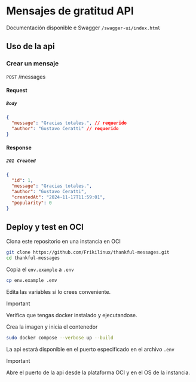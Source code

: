 # Mensajes de gratitud API

Documentación disponible e Swagger `/swagger-ui/index.html`

## Uso de la api

### Crear un mensaje

`POST` /messages

#### Request

##### **_`Body`_**

```json
{
  "message": "Gracias totales.", // requerido
  "author": "Gustavo Ceratti" // requerido
}
```

#### Response

##### **_`201 Created`_**

```json
{
  "id": 1,
  "message": "Gracias totales.",
  "author": "Gustavo Ceratti",
  "createdAt": "2024-11-17T11:59:01",
  "popularity": 0
}
```

## Deploy y test en OCI

Clona este repositorio en una instancia en OCI

```sh
git clone https://github.com/Frikilinux/thankful-messages.git
cd thankful-messages
```

Copia el `env.example` a `.env`

```sh
cp env.example .env
```

Edita las variables si lo crees conveniente.

> [!IMPORTANT]
> Verifica que tengas docker instalado y ejecutandose.

Crea la imagen y inicia el contenedor

```sh
sudo docker compose --verbose up --build
```

La api estará disponible en el puerto especificado en el archivo `.env`

> [!IMPORTANT]
> Abre el puerto de la api desde la plataforma OCI y en el OS de la instancia.
